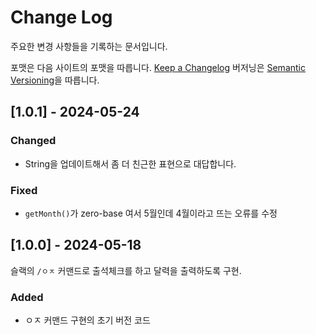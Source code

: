 # Change Log

주요한 변경 사항들을 기록하는 문서입니다.

포맷은 다음 사이트의 포맷을 따릅니다. [Keep a Changelog](http://keepachangelog.com/)
버저닝은 [Semantic Versioning](http://semver.org/)을 따릅니다.

## [1.0.1] - 2024-05-24

### Changed

- String을 업데이트해서 좀 더 친근한 표현으로 대답합니다.

### Fixed

- `getMonth()`가 zero-base 여서 5월인데 4월이라고 뜨는 오류를 수정

## [1.0.0] - 2024-05-18

슬랙의 `/ㅇㅈ` 커맨드로 출석체크를 하고 달력을 출력하도록 구현.

### Added

- ㅇㅈ 커맨드 구현의 초기 버전 코드
